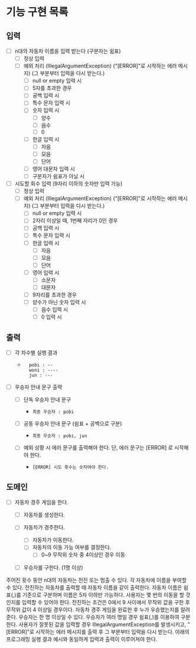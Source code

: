 # 기능 구현 목록

## 입력
- [ ] n대의 자동차 이름을 입력 받는다 (구분자는 쉼표)
  - [ ] 정상 입력
  - [ ] 예외 처리 (IllegalArgumentException) ("[ERROR]"로 시작하는 에러 메시지) (그 부분부터 입력을 다시 받는다.)
    - [ ] null or empty 입력 시
    - [ ] 5자를 초과한 경우
    - [ ] 공백 입력 시
    - [ ] 특수 문자 입력 시
    - [ ] 숫자 입력 시
      - [ ] 양수
      - [ ] 음수
      - [ ] 0
    - [ ] 한글 입력 시
      - [ ] 자음
      - [ ] 모음
      - [ ] 단어
    - [ ] 영어 대문자 입력 시
    - [ ] 구분자가 쉼표가 아닐 시

- [ ] 시도할 회수 입력 (9자리 이하의 숫자만 입력 가능)
  - [ ] 정상 입력
  - [ ] 예외 처리 (IllegalArgumentException) ("[ERROR]"로 시작하는 에러 메시지) (그 부분부터 입력을 다시 받는다.)
    - [ ] null or empty 입력 시
    - [ ] 2자리 이상일 때, 1번째 자리가 0인 경우
    - [ ] 공백 입력 시
    - [ ] 특수 문자 입력 시
    - [ ] 한글 입력 시
      - [ ] 자음
      - [ ] 모음
      - [ ] 단어
    - [ ] 영어 입력 시
      - [ ] 소문자
      - [ ] 대문자
    - [ ] 9자리를 초과한 경우
    - [ ] 양수가 아닌 숫자 입력 시
      - [ ] 음수 입력 시
      - [ ] 0 입력 시

## 출력
- [ ] 각 차수별 실행 결과
  - ```
      pobi : --
      woni : ----
      jun : ---
      ```

- [ ] 우승자 안내 문구 출력
  - [ ] 단독 우승자 안내 문구
    - ```
      최종 우승자 : pobi
      ```
    
  - [ ] 공동 우승자 안내 문구 (쉼표 + 공백으로 구분)
    - ```
      최종 우승자 : pobi, jun
      ```
    
  - [ ] 예외 상황 시 에러 문구를 출력해야 한다. 단, 에러 문구는 [ERROR] 로 시작해야 한다.
    - ```
      [ERROR] 시도 횟수는 숫자여야 한다.
      ```

## 도메인
- [ ] 자동차 경주 게임을 한다.
  - [ ] 자동차를 생성한다.
  - [ ] 자동차가 경주한다.
    - [ ] 자동차가 이동한다.
    - [ ] 자동차의 이동 가능 여부를 결정한다.
      - [ ] 0~9 무작위 숫자 중 4이상인 경우 이동
  - [ ] 우승자를 구한다. (1명 이상)



주어진 횟수 동안 n대의 자동차는 전진 또는 멈출 수 있다.
각 자동차에 이름을 부여할 수 있다. 전진하는 자동차를 출력할 때 자동차 이름을 같이 출력한다.
자동차 이름은 쉼표(,)를 기준으로 구분하며 이름은 5자 이하만 가능하다.
사용자는 몇 번의 이동을 할 것인지를 입력할 수 있어야 한다.
전진하는 조건은 0에서 9 사이에서 무작위 값을 구한 후 무작위 값이 4 이상일 경우이다.
자동차 경주 게임을 완료한 후 누가 우승했는지를 알려준다. 우승자는 한 명 이상일 수 있다.
우승자가 여러 명일 경우 쉼표(,)를 이용하여 구분한다.
사용자가 잘못된 값을 입력할 경우 IllegalArgumentException를 발생시키고, "[ERROR]"로 시작하는 에러 메시지를 출력 후 그 부분부터 입력을 다시 받는다.
아래의 프로그래밍 실행 결과 예시와 동일하게 입력과 출력이 이루어져야 한다.
